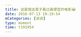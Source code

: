 ```yaml
---
title: 这是我这辈子看过最便宜的电影😂
date: 2016-07-13 19:19:54
mCategories: [说说]
type: moment
time: t191954
---
```


<div id="pics-20160713191954"></div>

<script src="/lib/moment/pics.js"></script>
<script>
var data = [
    {"link": "2016-07-13_000000.jpeg", "type": "shuoshuo"}
];
picsRender(data, "pics-20160713191954");
</script>
